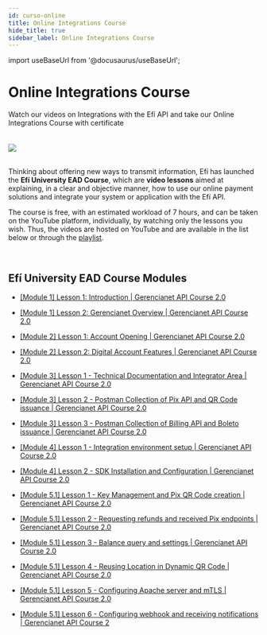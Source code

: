 ```yaml
---
id: curso-online
title: Online Integrations Course
hide_title: true
sidebar_label: Online Integrations Course
---
```


import useBaseUrl from '@docusaurus/useBaseUrl';

<h1 className="titulo">Online Integrations Course</h1>
<div className="conteudo">

<div className="subtitulo">
Watch our videos on Integrations with the Efí API and take our Online Integrations Course with certificate
</div>

<br/>
<br/>

<div className="figure">
<a href="https://www.youtube.com/watch?v=PDea5QVCVMQ&list=PLRqvcUTH2VsWufBmzOdTVeLEOTGrPNoiu" target="_blank"> <img src="/img/curso.jpg" align="center"/> </a>
</div>
<br/>


Thinking about offering new ways to transmit information, Efí has launched the **Efí University EAD Course**, which are **video lessons** aimed at explaining, in a clear and objective manner, how to use our online payment solutions and integrate your system or application with the Efí API.

The course is free, with an estimated workload of 7 hours, and can be taken on the YouTube platform, individually, by watching only the lessons you wish. Thus, the videos are hosted on YouTube and are available in the list below or through the <a href="https://www.youtube.com/watch?v=PDea5QVCVMQ&list=PLRqvcUTH2VsWufBmzOdTVeLEOTGrPNoiu" target="_blank">playlist</a>.

<br/>

## Efí University EAD Course Modules

- <a href="https://www.youtube.com/watch?v=PDea5QVCVMQ&list=PLRqvcUTH2VsWufBmzOdTVeLEOTGrPNoiu" target="_blank">[Module 1] Lesson 1: Introduction | Gerencianet API Course 2.0</a>


- <a href="https://www.youtube.com/watch?v=0ZWdmmXxptk&list=PLRqvcUTH2VsWufBmzOdTVeLEOTGrPNoiu&index=2" target="_blank">[Module 1] Lesson 2: Gerencianet Overview | Gerencianet API Course 2.0</a>


- <a href="https://www.youtube.com/watch?v=CrEg9d0hH6Y&list=PLRqvcUTH2VsWufBmzOdTVeLEOTGrPNoiu&index=3" target="_blank">[Module 2] Lesson 1: Account Opening | Gerencianet API Course 2.0</a>


- <a href="https://www.youtube.com/watch?v=kP2BovbiarE&list=PLRqvcUTH2VsWufBmzOdTVeLEOTGrPNoiu&index=4" target="_blank">[Module 2] Lesson 2: Digital Account Features | Gerencianet API Course 2.0</a>


- <a href="https://www.youtube.com/watch?v=jFyslYKqS_I&list=PLRqvcUTH2VsWufBmzOdTVeLEOTGrPNoiu&index=5" target="_blank">[Module 3] Lesson 1 - Technical Documentation and Integrator Area | Gerencianet API Course 2.0</a>


- <a href="https://www.youtube.com/watch?v=xEN197ENJh0&list=PLRqvcUTH2VsWufBmzOdTVeLEOTGrPNoiu&index=6" target="_blank">[Module 3] Lesson 2 - Postman Collection of Pix API and QR Code issuance | Gerencianet API Course 2.0</a>


- <a href="https://www.youtube.com/watch?v=lRJ8_njGYD0&list=PLRqvcUTH2VsWufBmzOdTVeLEOTGrPNoiu&index=7" target="_blank">[Module 3] Lesson 3 - Postman Collection of Billing API and Boleto issuance | Gerencianet API Course 2.0</a>


- <a href="https://www.youtube.com/watch?v=GXixEMg07QM&list=PLRqvcUTH2VsWufBmzOdTVeLEOTGrPNoiu&index=8" target="_blank">[Module 4] Lesson 1 - Integration environment setup | Gerencianet API Course 2.0</a>


- <a href="https://www.youtube.com/watch?v=armFxnX8gWk&list=PLRqvcUTH2VsWufBmzOdTVeLEOTGrPNoiu&index=9" target="_blank">[Module 4] Lesson 2 - SDK Installation and Configuration | Gerencianet API Course 2.0</a>


- <a href="https://www.youtube.com/watch?v=KqtzbhP_5cA&list=PLRqvcUTH2VsWufBmzOdTVeLEOTGrPNoiu&index=10" target="_blank">[Module 5.1] Lesson 1 - Key Management and Pix QR Code creation | Gerencianet API Course 2.0</a>


- <a href="https://www.youtube.com/watch?v=eR1Qyu6Varo&list=PLRqvcUTH2VsWufBmzOdTVeLEOTGrPNoiu&index=11" target="_blank">[Module 5.1] Lesson 2 - Requesting refunds and received Pix endpoints | Gerencianet API Course 2.0</a>


- <a href="https://www.youtube.com/watch?v=b5vbjQNdrCE&list=PLRqvcUTH2VsWufBmzOdTVeLEOTGrPNoiu&index=12" target="_blank">[Module 5.1] Lesson 3 - Balance query and settings | Gerencianet API Course 2.0</a>


- <a href="https://www.youtube.com/watch?v=8YDNjUFxC4o&list=PLRqvcUTH2VsWufBmzOdTVeLEOTGrPNoiu&index=13" target="_blank">[Module 5.1] Lesson 4 - Reusing Location in Dynamic QR Code | Gerencianet API Course 2.0</a>


- <a href="https://www.youtube.com/watch?v=hdyUHzNwVLY&list=PLRqvcUTH2VsWufBmzOdTVeLEOTGrPNoiu&index=14" target="_blank">[Module 5.1] Lesson 5 - Configuring Apache server and mTLS | Gerencianet API Course 2.0</a>


- <a href="https://www.youtube.com/watch?v=XB9bcZFTV3M&list=PLRqvcUTH2VsWufBmzOdTVeLEOTGrPNoiu&index=15" target="_blank">[Module 5.1] Lesson 6 - Configuring webhook and receiving notifications | Gerencianet API Course 2</a>


</div>